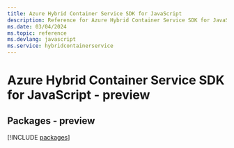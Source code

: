 ```yaml
---
title: Azure Hybrid Container Service SDK for JavaScript
description: Reference for Azure Hybrid Container Service SDK for JavaScript
ms.date: 03/04/2024
ms.topic: reference
ms.devlang: javascript
ms.service: hybridcontainerservice
---
```

# Azure Hybrid Container Service SDK for JavaScript - preview
## Packages - preview
[!INCLUDE [packages](hybrid-container-service-index.md)]
